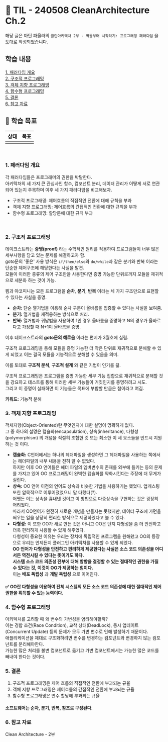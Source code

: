 # 📝 TIL - 240508 CleanArchitecture Ch.2
해당 글은 마틴 파울러의 `클린아키텍처 2부 - 벽돌부터 시작하기: 프로그래밍 패러다임` 을 토대로 작성되었습니다.


## 학습 내용
[1. 패러다임 개요](#1-패러다임-개요)</br>
[2. 구조적 프로그래밍](#2-구조적-프로그래밍)</br>
[3. 객체 지향 프로그래밍](#3-객체-지향-프로그래밍)<br>
[4. 함수형 프로그래밍](#4-함수형-프로그래밍)</br>
[5. 결론](#5-결론)</br>
[6. 참고 자료](#6-참고-자료)


## 🎯 학습 목표
|상태|목표|
|---|---|
|||

</br>

### 1. 패러다임 개요
각 패러다임들은 프로그래머의 권한을 박탈한다.</br>
아키텍처의 세 가지 큰 관심사인 함수, 컴포넌트 분리, 데이터 관리가 어떻게 서로 연관되어 있는지 주목하며 이후 세 가지 패러다임을 비교해보자.</br>
- 구조적 프로그래밍: 제어흐름의 직접적인 전환에 대해 규칙을 부과
- 객체 지향 프로그래밍: 제어흐름의 간접적인 전환에 대한 규칙을 부과
- 함수형 프로그래밍: 할당문에 대한 규칙 부과
</br>

### 2. 구조적 프로그래밍
데이크스트라는 __증명(proof)__ 라는 수학적인 원리를 적용하여 프로그램들이 너무 많은 세부사항을 담고 있는 문제를 해결하고자 함.</br>
goto문의 '좋은' 사용 방식은 ```if/then/else```와 ```do/while```과 같은 분기와 반복 이라는 단순한 제어구조에 해당한다는 사실을 발견.</br>
모듈이 이러한 종류의 제어 구조만을 사용한다면 증명 가능한 단위로까지 모듈을 재귀적으로 세분화 하는 것이 가능.</br>

뵘과 야코피니는 모든 프로그램을 __순차__, __분기__, __반복__ 이라는 세 가지 구조만으로 표현할 수 있다는 사실을 증명.</br>
- __순차:__ 단순 열거법을 이용해 순차 구문이 올바름을 입증할 수 있다는 사실을 보여줌.
- __분기:__ 열거법을 재적용하는 방식으로 처리.
- __반복:__ 열거법과 귀납법을 사용하여 1인 경우 올바름을 증명하고 N의 경우가 올바르다고 가정할 때 N+1이 올바름을 증명.

이후 데이크스트라의 __goto문의 해로움__ 이라는 편지가 3월호에 실림.</br>

구조적 프로그래밍을 통해 모듈을 증명 가능한 더 작은 단위로 재귀적으로 분해할 수 있게 되었고 이는 결국 모듈을 기능적으로 분해할 수 있음을 의미.</br>

이를 토대로 __구조적 분석__, __구조적 설계__ 와 같은 기법이 인기를 끎.</br>

구조적 프로그래밍은 프로그램을 증명 가능한 세부 기능 집합으로 재귀적으로 분해할 것을 강요하고 테스트를 통해 이러한 세부 기능들이 거짓인지를 증명하려고 시도.</br>
그리고 이 증명이 실패하면 이 기능들은 목표에 부합할 만큼은 참이라고 여김.</br>

__키워드:__ 기능적 분해</br>

### 3. 객체 지향 프로그래밍
객체지향(Object-Oriented)란 무엇인지에 대한 설명이 명확하게 없다.</br>
그 중 하나의 설명은 캡슐화(encapsulation), 상속(inheritance), 다형성(polymorphism) 의 개념을 적절히 조합한 것 또는 최소한 이 세 요소들을 반드시 지원하는 것 이다.</br>

- __캡슐화:__ C언어에서는 하나의 헤더파일을 생성하면 그 헤더파일을 사용하는 쪽에서는 헤더파일의 내부 내용을 전혀 알 수 없었다. </br>하지만 이후 OO 언어들은 헤더 파일의 멤버변수의 존재를 외부에 들키는 등의 문제를 가지고 있어 OO 프로그래밍이 완벽한 캡슐화를 약화시킨다는 주장에 더 무게가 실린다.
- __상속:__ OO 언어 이전의 언어도 상속과 비슷한 기법을 사용하기는 했었다. 업캐스팅 또한 암묵적으로 이루어졌었으니 말 다했다(?).</br>어쨋든 이는 상속을 흉내낸 것이고 이 방법으로 다중상속을 구현하는 것은 굉장히 어려웠다.</br>따라서 OO언어가 완전히 새로운 개념을 만들지는 못했지만, 데이터 구조에 가면을 씌우는 일을 상당히 편리한 방식으로 제공하였다고 볼 수 있다.
- __다형성:__ 이 또한 OO가 새로 만든 것은 아니고 OO은 단지 다형성을 좀 더 안전하고 더욱 편리하게 사용할 수 있게 해주었다.</br>
다형성이 중요한 이유는 우리는 장치에 독립적인 프로그램을 원해왔고 OO의 등장으로 우리는 언제든지 플러그인 아키텍처를 사용할 수 있게 되었다.</br>
__OO 언어가 다형성을 안전하고 편리하게 제공한다는 사실은 소스 코드 의존성을 어디서든 역전시킬 수 있다는 뜻이기도 하다.__ </br>
__시스템 소스 코드 의존성 전부에 대해 방향을 결정할 수 있는 절대적인 권한을 가질 수 있다는 것, 이것이 OO가 제공하는 힘이다.__ </br>
이는 __배포 독립성__ 과 __개발 독립성__ 으로 이어진다.</br>

#### ✅ OO란 다형성을 이용하여 전체 시스템의 모든 소스 코드 의존성에 대한 절대적인 제어 권한을 획득할 수 있는 능력이다.

### 4. 함수형 프로그래밍
아키텍처를 고려할 때 왜 변수의 가변성을 염려해야할까?</br>
이는 경합 조건(Race Condition), 교착 상태(DeadLock), 동시 업데이트(Concurrent Update) 등의 문제가 모두 가변 변수로 인해 발생하기 때문이다.</br>
애플리케이션을 제대로 구조화하려면 변수를 변경하는 컴포넌트와 변경하지 않는 컴포넌트를 분리해야한다.</br>
가능한 많은 처리를 불변 컴포넌트로 옮기고 가변 컴포넌트에서는 가능한 많은 코드를 빼내야 한다는 것이다.</br>

### 5. 결론
1. 구조적 프로그래밍은 제어 흐름의 직접적인 전환에 부과되는 규율</br>
2. 객체 지향 프로그래밍은 제어흐름의 간접적인 전환에 부과되는 규율</br>
3. 함수형 프로그래밍은 변수 할당에 부과되는 규율</br>

#### 소프트웨어는 순차, 분기, 반복, 참조로 구성된다.</br>

### 6. 참고 자료
Clean Architecture - 2부

